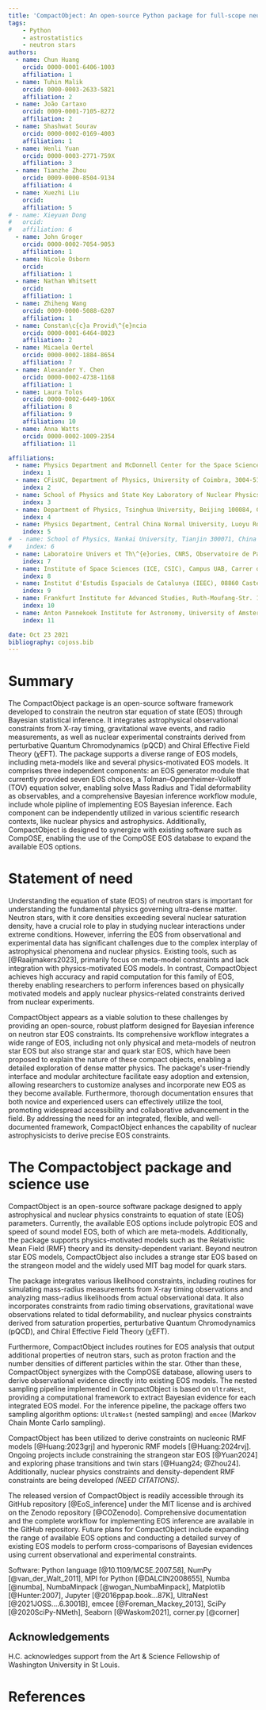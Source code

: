 ```yaml
---
title: 'CompactObject: An open-source Python package for full-scope neutron star equation of state inference'
tags:
    - Python
    - astrostatistics
    - neutron stars
authors:
  - name: Chun Huang
    orcid: 0000-0001-6406-1003
    affiliation: 1
  - name: Tuhin Malik
    orcid: 0000-0003-2633-5821
    affiliation: 2
  - name: João Cartaxo
    orcid: 0009-0001-7105-8272
    affiliation: 2
  - name: Shashwat Sourav
    orcid: 0000-0002-0169-4003
    affiliation: 1
  - name: Wenli Yuan
    orcid: 0000-0003-2771-759X
    affiliation: 3
  - name: Tianzhe Zhou
    orcid: 0009-0000-8504-9134
    affiliation: 4
  - name: Xuezhi Liu
    orcid: 
    affiliation: 5
# - name: Xieyuan Dong
#   orcid: 
#   affiliation: 6
  - name: John Groger
    orcid: 0000-0002-7054-9053
    affiliation: 1
  - name: Nicole Osborn
    orcid: 
    affiliation: 1
  - name: Nathan Whitsett
    orcid: 
    affiliation: 1
  - name: Zhiheng Wang
    orcid: 0009-0000-5088-6207
    affiliation: 1
  - name: Constan\c{c}a Provid\^{e}ncia
    orcid: 0000-0001-6464-8023
    affiliation: 2
  - name: Micaela Oertel
    orcid: 0000-0002-1884-8654
    affiliation: 7
  - name: Alexander Y. Chen
    orcid: 0000-0002-4738-1168
    affiliation: 1
  - name: Laura Tolos
    orcid: 0000-0002-6449-106X
    affiliation: 8
    affiliation: 9
    affiliation: 10
  - name: Anna Watts
    orcid: 0000-0002-1009-2354
    affiliation: 11

affiliations:
  - name: Physics Department and McDonnell Center for the Space Sciences, Washington University in St. Louis, MO 63130, USA
    index: 1
  - name: CFisUC, Department of Physics, University of Coimbra, 3004-516 Coimbra, Portugal
    index: 2
  - name: School of Physics and State Key Laboratory of Nuclear Physics and Technology, Peking University, Beijing 100871, China
    index: 3
  - name: Department of Physics, Tsinghua University, Beijing 100084, China
    index: 4
  - name: Physics Department, Central China Normal University, Luoyu Road, 430030, Wuhan, China
    index: 5
#  - name: School of Physics, Nankai University, Tianjin 300071, China
#    index: 6
  - name: Laboratoire Univers et Th\^{e}ories, CNRS, Observatoire de Paris, Universit\^{e} PSL, Universit\^{e} Paris Cit\^{e}, 5 place Jules Janssen, 92195 Meudon, France
    index: 7
  - name: Institute of Space Sciences (ICE, CSIC), Campus UAB, Carrer de Can Magrans, 08193, Barcelona, Spain
    index: 8
  - name: Institut d'Estudis Espacials de Catalunya (IEEC), 08860 Castelldefels (Barcelona), Spain
    index: 9
  - name: Frankfurt Institute for Advanced Studies, Ruth-Moufang-Str. 1, 60438 Frankfurt am Main, Germany
    index: 10
  - name: Anton Pannekoek Institute for Astronomy, University of Amsterdam, Science Park 904, 1090 GE Amsterdam, the Netherlands
    index: 11

date: Oct 23 2021
bibliography: cojoss.bib
---
```



# Summary

The CompactObject package is an open-source software framework developed to constrain the neutron star equation of state (EOS) through Bayesian statistical inference. It integrates astrophysical observational constraints from X-ray timing, gravitational wave events, and radio measurements, as well as nuclear experimental constraints derived from perturbative Quantum Chromodynamics (pQCD) and Chiral Effective Field Theory ($\chi$EFT). The package supports a diverse range of EOS models, including meta-models like and several physics-motivated EOS models. It comprises three independent components: an EOS generator module that currently provided seven EOS choices, a Tolman–Oppenheimer–Volkoff (TOV) equation solver, enabling solve Mass Radius and Tidal deformability as observables, and a comprehensive Bayesian inference workflow module, include whole pipline of implementing EOS Bayesian inference. Each component can be independently utilized in various scientific research contexts, like nuclear physics and astrophysics. Additionally, CompactObject is designed to synergize with existing software such as CompOSE, enabling the use of the CompOSE EOS database to expand the available EOS options.

# Statement of need

Understanding the equation of state (EOS) of neutron stars is important for understanding the fundamental physics governing ultra-dense matter. Neutron stars, with it core densities exceeding several nuclear saturation density, have a crucial role to play in studying nuclear interactions under extreme conditions. However, inferring the EOS from observational and experimental data has significant challenges due to the complex interplay of astrophysical phenomena and nuclear physics. Existing tools, such as [@Raaijmakers2023], primarily focus on meta-model constraints and lack integration with physics-motivated EOS models. In contrast, CompactObject achieves high accuracy and rapid computation for this family of EOS, thereby enabling researchers to perform inferences based on physically motivated models and apply nuclear physics-related constraints derived from nuclear experiments. 

CompactObject appears as a viable solution to these challenges by providing an open-source, robust platform designed for Bayesian inference on neutron star EOS constraints. Its comprehensive workflow integrates a wide range of EOS, including not only physical and meta-models of neutron star EOS but also strange star and quark star EOS, which have been proposed to explain the nature of these compact objects, enabling a detailed exploration of dense matter physics. The package's user-friendly interface and modular architecture facilitate easy adoption and extension, allowing researchers to customize analyses and incorporate new EOS as they become available. Furthermore, thorough documentation ensures that both novice and experienced users can effectively utilize the tool, promoting widespread accessibility and collaborative advancement in the field. By addressing the need for an integrated, flexible, and well-documented framework, CompactObject enhances the capability of nuclear astrophysicists to derive precise EOS constraints. 


# The Compactobject package and science use

CompactObject is an open-source software package designed to apply astrophysical and nuclear physics constraints to equation of state (EOS) parameters. Currently, the available EOS options include polytropic EOS and speed of sound model EOS, both of which are meta-models. Additionally, the package supports physics-motivated models such as the Relativistic Mean Field (RMF) theory and its density-dependent variant. Beyond neutron star EOS models, CompactObject also includes a strange star EOS based on the strangeon model and the widely used MIT bag model for quark stars.

The package integrates various likelihood constraints, including routines for simulating mass-radius measurements from X-ray timing observations and analyzing mass-radius likelihoods from actual observational data. It also incorporates constraints from radio timing observations, gravitational wave observations related to tidal deformability, and nuclear physics constraints derived from saturation properties, perturbative Quantum Chromodynamics (pQCD), and Chiral Effective Field Theory ($\chi$EFT).

Furthermore, CompactObject includes routines for EOS analysis that output additional properties of neutron stars, such as proton fraction and the number densities of different particles within the star. Other than these, CompactObject synergizes with the CompOSE database, allowing users to derive observational evidence directly into existing EOS models. The nested sampling pipeline implemented in CompactObject is based on `UltraNest`, providing a computational framework to extract Bayesian evidence for each integrated EOS model. For the inference pipeline, the package offers two sampling algorithm options: `UltraNest` (nested sampling) and `emcee` (Markov Chain Monte Carlo sampling).

CompactObject has been utilized to derive constraints on nucleonic RMF models [@Huang:2023grj] and hyperonic RMF models [@Huang:2024rvj]. Ongoing projects include constraining the strangeon star EOS [@Yuan2024] and exploring phase transitions and twin stars [@Huang24; @Zhou24]. Additionally, nuclear physics constraints and density-dependent RMF constraints are being developed *(NEED CITATIONS)*.

The released version of CompactObject is readily accessible through its GitHub repository [@EoS_inference] under the MIT license and is archived on the Zenodo repository [@COZenodo]. Comprehensive documentation and the complete workflow for implementing EOS inference are available in the GitHub repository. Future plans for CompactObject include expanding the range of available EOS options and conducting a detailed survey of existing EOS models to perform cross-comparisons of Bayesian evidences using current observational and experimental constraints.

Software: Python language [@10.1109/MCSE.2007.58], NumPy [@van_der_Walt_2011], MPI for Python [@DALCIN2008655], Numba [@numba], NumbaMinpack [@wogan_NumbaMinpack], Matplotlib [@Hunter:2007], Jupyter [@2016ppap.book...87K], UltraNest [@2021JOSS....6.3001B], emcee [@Foreman_Mackey_2013], SciPy [@2020SciPy-NMeth], Seaborn [@Waskom2021], corner.py [@corner]

## Acknowledgements

H.C. acknowledges support from the Art & Science Fellowship of Washington University in St Louis.

# References